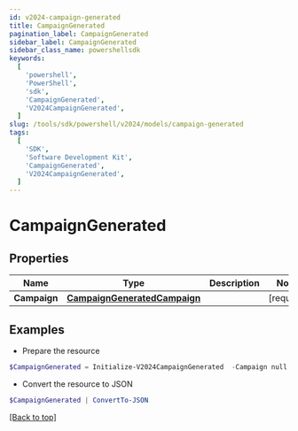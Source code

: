 ```yaml
---
id: v2024-campaign-generated
title: CampaignGenerated
pagination_label: CampaignGenerated
sidebar_label: CampaignGenerated
sidebar_class_name: powershellsdk
keywords:
  [
    'powershell',
    'PowerShell',
    'sdk',
    'CampaignGenerated',
    'V2024CampaignGenerated',
  ]
slug: /tools/sdk/powershell/v2024/models/campaign-generated
tags:
  [
    'SDK',
    'Software Development Kit',
    'CampaignGenerated',
    'V2024CampaignGenerated',
  ]
---
```


# CampaignGenerated

## Properties

| Name | Type | Description | Notes |
| --- | --- | --- | --- |
| **Campaign** | [**CampaignGeneratedCampaign**](campaign-generated-campaign) |  | [required] |

## Examples

- Prepare the resource

```powershell
$CampaignGenerated = Initialize-V2024CampaignGenerated  -Campaign null
```

- Convert the resource to JSON

```powershell
$CampaignGenerated | ConvertTo-JSON
```

[[Back to top]](#)
